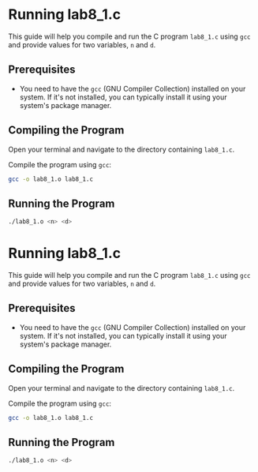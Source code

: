 # Running lab8_1.c

This guide will help you compile and run the C program `lab8_1.c` using `gcc` and provide values for two variables, `n` and `d`.

## Prerequisites

- You need to have the `gcc` (GNU Compiler Collection) installed on your system. If it's not installed, you can typically install it using your system's package manager.

## Compiling the Program

Open your terminal and navigate to the directory containing `lab8_1.c`.

Compile the program using `gcc`:

```sh
gcc -o lab8_1.o lab8_1.c
```
## Running the Program
```sh
./lab8_1.o <n> <d>
```
# Running lab8_1.c

This guide will help you compile and run the C program `lab8_1.c` using `gcc` and provide values for two variables, `n` and `d`.

## Prerequisites

- You need to have the `gcc` (GNU Compiler Collection) installed on your system. If it's not installed, you can typically install it using your system's package manager.

## Compiling the Program

Open your terminal and navigate to the directory containing `lab8_1.c`.

Compile the program using `gcc`:

```sh
gcc -o lab8_1.o lab8_1.c
```
## Running the Program
```sh
./lab8_1.o <n> <d>
```


